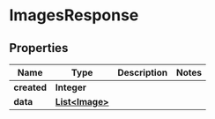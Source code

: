 

# ImagesResponse

## Properties

Name | Type | Description | Notes
------------ | ------------- | ------------- | -------------
**created** | **Integer** |  | 
**data** | [**List&lt;Image&gt;**](Image.md) |  | 




